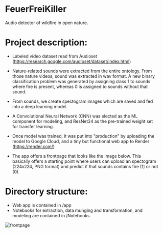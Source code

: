 FeuerFreiKiller
==============================

Audio detector of wildfire in open nature.

# Project description:

* Labeled video dataset read from Audioset (https://research.google.com/audioset/dataset/index.html)

* Nature-related sounds were extracted from the entire ontology. From those nature videos, sound was extracted in wav format. A new binary classification problem was generated by assigning class 1 to sounds where fire is present, whereas 0 is assigned to sounds without that sound.

* From sounds, we create spectogram images which are saved and fed into a deep learning model.

* A Convolutional Neural Network (CNN) was elected as the ML component for modeling, and ResNet34 as the pre-trained weight set for transfer learning.

* Once model was trained, it was put into "production" by uploading the model to Google Cloud, and a tiny but functional web app to Render (https://render.com/)

* The app offers a frontpage that looks like the image below. This basically offers a starting point where users can upload an spectogram (224x224, PNG format) and predict if that sounds contains fire (1) or not (0).

# Directory structure:

* Web app is contained in /app
* Notebooks for extraction, data munging and transformation, and modeling are contained in /Notebooks

![frontpage](https://raw.githubusercontent.com/sramirez/FeuerFreiKiller/master/img/front.png)
